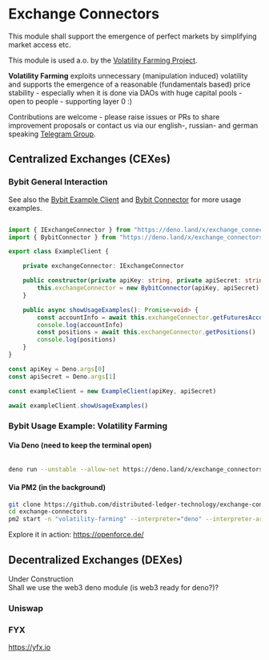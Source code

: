 # Exchange Connectors

This module shall support the emergence of perfect markets by simplifying market access etc.  

This module is used a.o. by the [Volatility Farming Project](https://deno.land/x/vofarm).  
  
**Volatility Farming** exploits unnecessary (manipulation induced) volatility and supports the emergence of a reasonable (fundamentals based) price stability - especially when it is done via DAOs with huge capital pools - open to people - supporting layer 0 :)  

Contributions are welcome - please raise issues or PRs to share improvement proposals or contact us via our english-, russian- and german speaking [Telegram Group](https://t.me/joinchat/hHBzeNpKyOk5MmIy).  


## Centralized Exchanges (CEXes)
### Bybit General Interaction
See also the [Bybit Example Client](https://github.com/michael-spengler/exchange-connectors/blob/main/src/bybit/usage-example-client.ts) and 
[Bybit Connector](https://github.com/michael-spengler/exchange-connectors/blob/main/src/bybit/bybit-connector.ts) for more usage examples.

```ts 

import { IExchangeConnector } from "https://deno.land/x/exchange_connectors/mod-bybit.ts"
import { BybitConnector } from "https://deno.land/x/exchange_connectors/mod-bybit.ts"

export class ExampleClient {

    private exchangeConnector: IExchangeConnector

    public constructor(private apiKey: string, private apiSecret: string) {
        this.exchangeConnector = new BybitConnector(apiKey, apiSecret)
    }

    public async showUsageExamples(): Promise<void> {
        const accountInfo = await this.exchangeConnector.getFuturesAccountData()
        console.log(accountInfo)
        const positions = await this.exchangeConnector.getPositions()
        console.log(positions)
    }
}

const apiKey = Deno.args[0]
const apiSecret = Deno.args[1]

const exampleClient = new ExampleClient(apiKey, apiSecret)

await exampleClient.showUsageExamples()

```

### Bybit Usage Example: Volatility Farming
#### Via Deno (need to keep the terminal open)

```sh

deno run --unstable --allow-net https://deno.land/x/exchange_connectors/src/volatility-farming/volatility-farmer/start-volatility-farmer.ts <yourByBitAPIKey> <yourByBitAPISecret> <yourMongoDBUser> <yourMongoDBPassword> InvestmentAdvisorBTCLongShortExtreme BybitConnector MongoService

```

#### Via PM2 (in the background)

```sh
git clone https://github.com/distributed-ledger-technology/exchange-connectors.git  
cd exchange-connectors  
pm2 start -n "volatility-farming" --interpreter="deno" --interpreter-args="run --unstable --allow-net" ./src/volatility-farming/volatility-farmer/start-volatility-farmer.ts -- <yourByBitAPIKey> <yourByBitAPISecret> <yourMongoDBUser> <yourMongoDBPassword> InvestmentAdvisorBTCLongShortExtreme BybitConnector MongoService 

```  

Explore it in action: https://openforce.de/

## Decentralized Exchanges (DEXes)
Under Construction  
Shall we use the web3 deno module (is web3 ready for deno?)?


### Uniswap

### FYX
https://yfx.io


